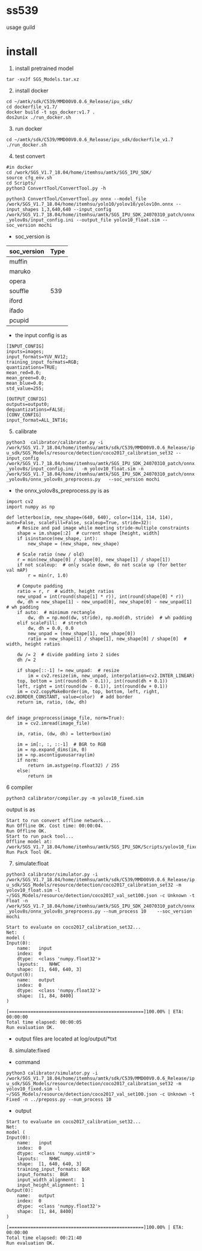 # ss539
usage guild

# install
1. install pretrained model 
```
tar -xvJf SGS_Models.tar.xz
```
2. install docker
```
cd ~/amtk/sdk/C539/MMD00V0.0.6_Release/ipu_sdk/
cd dockerfile_v1.7/
docker build -t sgs_docker:v1.7 .
dos2unix ./run_docker.sh 
```
3. run docker
```
cd ~/amtk/sdk/C539/MMD00V0.0.6_Release/ipu_sdk/dockerfile_v1.7
./run_docker.sh 
```

4. test convert
```
#in docker
cd /work/SGS_V1.7_18.04/home/itemhsu/amtk/SGS_IPU_SDK/
source cfg_env.sh
cd Scripts/
python3 ConvertTool/ConvertTool.py -h
```
```python3 ConvertTool/ConvertTool.py onnx --model_file /work/SGS_V1.7_18.04/home/itemhsu/yolo10/yolov10/yolov10n.onnx --input_shapes 1,3,640,640 --input_config /work/SGS_V1.7_18.04/home/itemhsu/amtk/SGS_IPU_SDK_24070310_patch/onnx_yolov8s/input_config.ini --output_file yolov10_float.sim --soc_version mochi```
* soc_version is
  
| soc_version  | Type |
| ------------- | ------------- |
| muffin  |  |
| maruko  |  |
| opera  |  |
| souffle  | 539 |
| iford  |  |
| ifado |  |
| pcupid |  |


* the input config is as
```
[INPUT_CONFIG]
inputs=images;
input_formats=YUV_NV12;
training_input_formats=RGB;
quantizations=TRUE;
mean_red=0.0;
mean_green=0.0;
mean_blue=0.0;
std_value=255;

[OUTPUT_CONFIG]
outputs=output0;
dequantizations=FALSE;
[CONV_CONFIG]
input_format=ALL_INT16;

```

5. calibrate
   
```python3  calibrator/calibrator.py -i /work/SGS_V1.7_18.04/home/itemhsu/amtk/sdk/C539/MMD00V0.0.6_Release/ipu_sdk/SGS_Models/resource/detection/coco2017_calibration_set32 --input_config /work/SGS_V1.7_18.04/home/itemhsu/amtk/SGS_IPU_SDK_24070310_patch/onnx_yolov8s/input_config.ini   -m yolov10_float.sim -n /work/SGS_V1.7_18.04/home/itemhsu/amtk/SGS_IPU_SDK_24070310_patch/onnx_yolov8s/onnx_yolov8s_preprocess.py   --soc_version mochi```
* the onnx_yolov8s_preprocess.py is as

```
import cv2
import numpy as np

def letterbox(im, new_shape=(640, 640), color=(114, 114, 114), auto=False, scaleFill=False, scaleup=True, stride=32):
    # Resize and pad image while meeting stride-multiple constraints
    shape = im.shape[:2]  # current shape [height, width]
    if isinstance(new_shape, int):
        new_shape = (new_shape, new_shape)

    # Scale ratio (new / old)
    r = min(new_shape[0] / shape[0], new_shape[1] / shape[1])
    if not scaleup:  # only scale down, do not scale up (for better val mAP)
        r = min(r, 1.0)

    # Compute padding
    ratio = r, r  # width, height ratios
    new_unpad = int(round(shape[1] * r)), int(round(shape[0] * r))
    dw, dh = new_shape[1] - new_unpad[0], new_shape[0] - new_unpad[1]  # wh padding
    if auto:  # minimum rectangle
        dw, dh = np.mod(dw, stride), np.mod(dh, stride)  # wh padding
    elif scaleFill:  # stretch
        dw, dh = 0.0, 0.0
        new_unpad = (new_shape[1], new_shape[0])
        ratio = new_shape[1] / shape[1], new_shape[0] / shape[0]  # width, height ratios

    dw /= 2  # divide padding into 2 sides
    dh /= 2

    if shape[::-1] != new_unpad:  # resize
        im = cv2.resize(im, new_unpad, interpolation=cv2.INTER_LINEAR)
    top, bottom = int(round(dh - 0.1)), int(round(dh + 0.1))
    left, right = int(round(dw - 0.1)), int(round(dw + 0.1))
    im = cv2.copyMakeBorder(im, top, bottom, left, right, cv2.BORDER_CONSTANT, value=color)  # add border
    return im, ratio, (dw, dh)


def image_preprocess(image_file, norm=True):
    im = cv2.imread(image_file)

    im, ratio, (dw, dh) = letterbox(im)

    im = im[:, :, ::-1]  # BGR to RGB
    im = np.expand_dims(im, 0)
    im = np.ascontiguousarray(im)
    if norm:
        return im.astype(np.float32) / 255
    else:
        return im

```
6 compiler
```
python3 calibrator/compiler.py -m yolov10_fixed.sim
```
output is as 
```
Start to run convert offline network...
Run Offline OK. Cost time: 00:00:04.
Run Offline OK.
Start to run pack tool...
Offline model at: /work/SGS_V1.7_18.04/home/itemhsu/amtk/SGS_IPU_SDK/Scripts/yolov10_fixed.sim_sgsimg.img
Run Pack Tool OK.
```

7. simulate:float

```python3 calibrator/simulator.py -i /work/SGS_V1.7_18.04/home/itemhsu/amtk/sdk/C539/MMD00V0.0.6_Release/ipu_sdk/SGS_Models/resource/detection/coco2017_calibration_set32 -m yolov10_float.sim -l ~/SGS_Models/resource/detection/coco2017_val_set100.json -c Unknown -t Float -n   /work/SGS_V1.7_18.04/home/itemhsu/amtk/SGS_IPU_SDK_24070310_patch/onnx_yolov8s/onnx_yolov8s_preprocess.py --num_process 10    --soc_version mochi```

```
Start to evaluate on coco2017_calibration_set32...
Net:
model (
Input(0):
    name:	input
    index:	0
    dtype:	<class 'numpy.float32'>
    layouts:	NHWC
    shape:	[1, 640, 640, 3]
Output(0):
    name:	output
    index:	0
    dtype:	<class 'numpy.float32'>
    shape:	[1, 84, 8400]
)

[==================================================]100.00% | ETA: 00:00:00
Total time elapsed: 00:00:05
Run evaluation OK.
```

* output files are located at log/output/*txt

8. simulate:fixed
   
* command

```python3 calibrator/simulator.py -i /work/SGS_V1.7_18.04/home/itemhsu/amtk/sdk/C539/MMD00V0.0.6_Release/ipu_sdk/SGS_Models/resource/detection/coco2017_calibration_set32 -m yolov10_fixed.sim -l ~/SGS_Models/resource/detection/coco2017_val_set100.json -c Unknown -t Fixed -n ../preposs.py --num_process 10```

* output
```
Start to evaluate on coco2017_calibration_set32...
Net:
model (
Input(0):
    name:	input
    index:	0
    dtype:	<class 'numpy.uint8'>
    layouts:	NHWC
    shape:	[1, 640, 640, 3]
    training_input_formats:	BGR
    input_formats:	BGR
    input_width_alignment:	1
    input_height_alignment:	1
Output(0):
    name:	output
    index:	0
    dtype:	<class 'numpy.float32'>
    shape:	[1, 84, 8400]
)

[==================================================]100.00% | ETA: 00:00:00
Total time elapsed: 00:21:40
Run evaluation OK.
```
